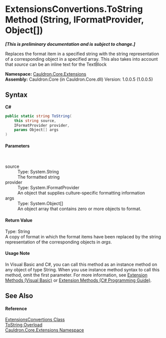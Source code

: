 # ExtensionsConvertions.ToString Method (String, IFormatProvider, Object[])
 _**\[This is preliminary documentation and is subject to change.\]**_

Replaces the format item in a specified string with the string representation of a corresponding object in a specified array. This also takes into account that *source* can be an inline text for the TextBlock

**Namespace:**&nbsp;<a href="N_Cauldron_Core_Extensions">Cauldron.Core.Extensions</a><br />**Assembly:**&nbsp;Cauldron.Core (in Cauldron.Core.dll) Version: 1.0.0.5 (1.0.0.5)

## Syntax

**C#**<br />
``` C#
public static string ToString(
	this string source,
	IFormatProvider provider,
	params Object[] args
)
```


#### Parameters
&nbsp;<dl><dt>source</dt><dd>Type: System.String<br />The formatted string</dd><dt>provider</dt><dd>Type: System.IFormatProvider<br />An object that supplies culture-specific formatting information</dd><dt>args</dt><dd>Type: System.Object[]<br />An object array that contains zero or more objects to format.</dd></dl>

#### Return Value
Type: String<br />A copy of format in which the format items have been replaced by the string representation of the corresponding objects in *args*.

#### Usage Note
In Visual Basic and C#, you can call this method as an instance method on any object of type String. When you use instance method syntax to call this method, omit the first parameter. For more information, see <a href="http://msdn.microsoft.com/en-us/library/bb384936.aspx">Extension Methods (Visual Basic)</a> or <a href="http://msdn.microsoft.com/en-us/library/bb383977.aspx">Extension Methods (C# Programming Guide)</a>.

## See Also


#### Reference
<a href="T_Cauldron_Core_Extensions_ExtensionsConvertions">ExtensionsConvertions Class</a><br /><a href="Overload_Cauldron_Core_Extensions_ExtensionsConvertions_ToString">ToString Overload</a><br /><a href="N_Cauldron_Core_Extensions">Cauldron.Core.Extensions Namespace</a><br />